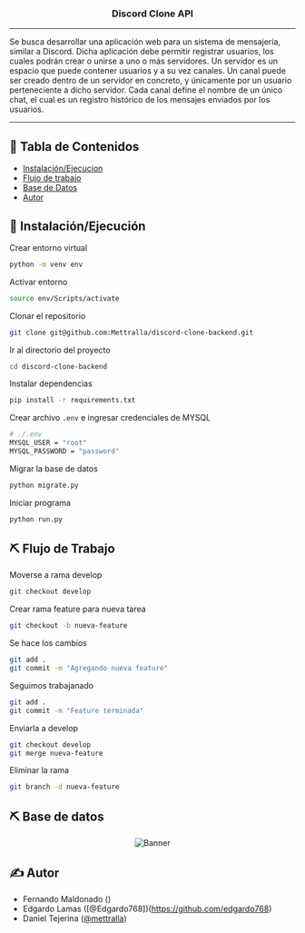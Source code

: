 <h3 align="center">Discord Clone API</h3>

---

Se busca desarrollar una aplicación web para un sistema de mensajería, similar a Discord.
Dicha aplicación debe permitir registrar usuarios, los cuales podrán crear o unirse a uno o más servidores.
Un servidor es un espacio que puede contener usuarios y a su vez canales. Un canal puede ser creado dentro de un servidor en concreto, y únicamente por un usuario perteneciente a dicho servidor. Cada canal define el nombre de un único chat, el cual es un registro histórico de los mensajes enviados por los usuarios.

---

## 📝 Tabla de Contenidos
- [Instalación/Ejecucion](#getting_started)
- [Flujo de trabajo](#workflow)
- [Base de Datos](#der)
- [Autor](#authors)

## 🏁 Instalación/Ejecución <a name = "getting_started"></a>

Crear entorno virtual

```bash
python -m venv env
```

Activar entorno

```bash
source env/Scripts/activate
```

Clonar el repositorio

```bash
git clone git@github.com:Mettralla/discord-clone-backend.git
```

Ir al directorio del proyecto

```bash
cd discord-clone-backend
```

Instalar dependencias

```bash
pip install -r requirements.txt
```

Crear archivo `.env` e ingresar credenciales de MYSQL

```bash
# ./.env
MYSQL_USER = "root"
MYSQL_PASSWORD = "password"
```

Migrar la base de datos
```bash
python migrate.py
```

Iniciar programa

```bash
python run.py
```

## ⛏️ Flujo de Trabajo <a name = "workflow"></a>

Moverse a rama develop

```bash
git checkout develop
```

Crear rama feature para nueva tarea

```bash
git checkout -b nueva-feature
```

Se hace los cambios

```bash
git add .
git commit -m "Agregando nueva feature"
```

Seguimos trabajanado

```bash
git add .
git commit -m "Feature terminada"
```

Enviarla a develop

```bash
git checkout develop
git merge nueva-feature
```

Eliminar la rama
```bash
git branch -d nueva-feature
```

## ⛏️ Base de datos <a name = "der"></a>

<p align="center">
 <img src=https://drive.google.com/uc?export=view&id=1jsPq7SZ-81qWtVzpnBVNL5HvJHHvHyek alt="Banner"></a>
</p>

## ✍️ Autor <a name = "authors"></a>
- Fernando Maldonado ()
- Edgardo Lamas ([@Edgardo768])(https://github.com/edgardo768)
- Daniel Tejerina ([@mettralla](https://github.com/mettralla)) 
